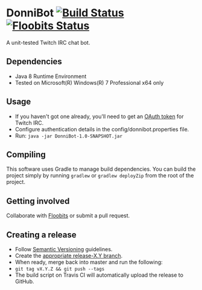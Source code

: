 DonniBot  [![Build Status](https://travis-ci.org/innodonni/DonniBot.png?branch=master)](https://travis-ci.org/innodonni/DonniBot) [![Floobits Status](https://floobits.com/innodonni/DonniBot.png)](https://floobits.com/innodonni/DonniBot/redirect)
========

A unit-tested Twitch IRC chat bot.

## Dependencies

- Java 8 Runtime Environment
- Tested on Microsoft(R) Windows(R) 7 Professional x64 only

## Usage

- If you haven't got one already, you'll need to get an [OAuth token](http://www.twitchapps.com/tmi/) for Twitch IRC.
- Configure authentication details in the config/donnibot.properties file.
- Run: `java -jar DonniBot-1.0-SNAPSHOT.jar`

## Compiling

This software uses Gradle to manage build dependencies. You can build the project
simply by running `gradlew` or `gradlew deployZip` from the root of the project.

## Getting involved

Collaborate with [Floobits](https://floobits.com) or submit a pull request.

## Creating a release

- Follow [Semantic Versioning](http://semver.org) guidelines.
- Create the [appropriate release-X.Y branch](http://nvie.com/posts/a-successful-git-branching-model/#creating-a-release-branch).
- When ready, merge back into master and run the following:
 - `git tag vX.Y.Z && git push --tags`
- The build script on Travis CI will automatically upload the release to GitHub.